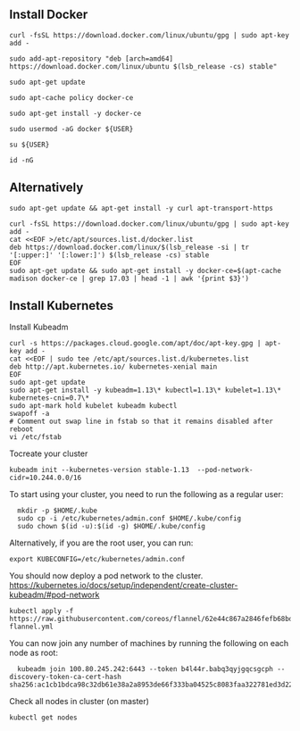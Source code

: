 Install Docker
-------------- 
```
curl -fsSL https://download.docker.com/linux/ubuntu/gpg | sudo apt-key add -

sudo add-apt-repository "deb [arch=amd64] https://download.docker.com/linux/ubuntu $(lsb_release -cs) stable"

sudo apt-get update

sudo apt-cache policy docker-ce

sudo apt-get install -y docker-ce

sudo usermod -aG docker ${USER}

su ${USER}

id -nG
```

Alternatively
------------------
```
sudo apt-get update && apt-get install -y curl apt-transport-https

curl -fsSL https://download.docker.com/linux/ubuntu/gpg | sudo apt-key add -
cat <<EOF >/etc/apt/sources.list.d/docker.list
deb https://download.docker.com/linux/$(lsb_release -si | tr '[:upper:]' '[:lower:]') $(lsb_release -cs) stable
EOF
sudo apt-get update && sudo apt-get install -y docker-ce=$(apt-cache madison docker-ce | grep 17.03 | head -1 | awk '{print $3}')
```
Install Kubernetes
------------------
Install Kubeadm
```
curl -s https://packages.cloud.google.com/apt/doc/apt-key.gpg | apt-key add -
cat <<EOF | sudo tee /etc/apt/sources.list.d/kubernetes.list
deb http://apt.kubernetes.io/ kubernetes-xenial main
EOF
sudo apt-get update
sudo apt-get install -y kubeadm=1.13\* kubectl=1.13\* kubelet=1.13\* kubernetes-cni=0.7\*
sudo apt-mark hold kubelet kubeadm kubectl
swapoff -a
# Comment out swap line in fstab so that it remains disabled after reboot
vi /etc/fstab
```
Tocreate your cluster
```
kubeadm init --kubernetes-version stable-1.13  --pod-network-cidr=10.244.0.0/16
```

To start using your cluster, you need to run the following as a regular user:
```
  mkdir -p $HOME/.kube
  sudo cp -i /etc/kubernetes/admin.conf $HOME/.kube/config
  sudo chown $(id -u):$(id -g) $HOME/.kube/config
```

Alternatively, if you are the root user, you can run:
```
export KUBECONFIG=/etc/kubernetes/admin.conf
```

You should now deploy a pod network to the cluster.
https://kubernetes.io/docs/setup/independent/create-cluster-kubeadm/#pod-network
```
kubectl apply -f https://raw.githubusercontent.com/coreos/flannel/62e44c867a2846fefb68bd5f178daf4da3095ccb/Documentation/kube-flannel.yml
```

You can now join any number of machines by running the following on each node
as root:
```
  kubeadm join 100.80.245.242:6443 --token b4l44r.babq3qyjgqcsgcph --discovery-token-ca-cert-hash sha256:ac1cb1bdca98c32db61e38a2a8953de66f333ba04525c8083faa322781ed3d22
```

Check all nodes in cluster (on master)
```
kubectl get nodes
```
